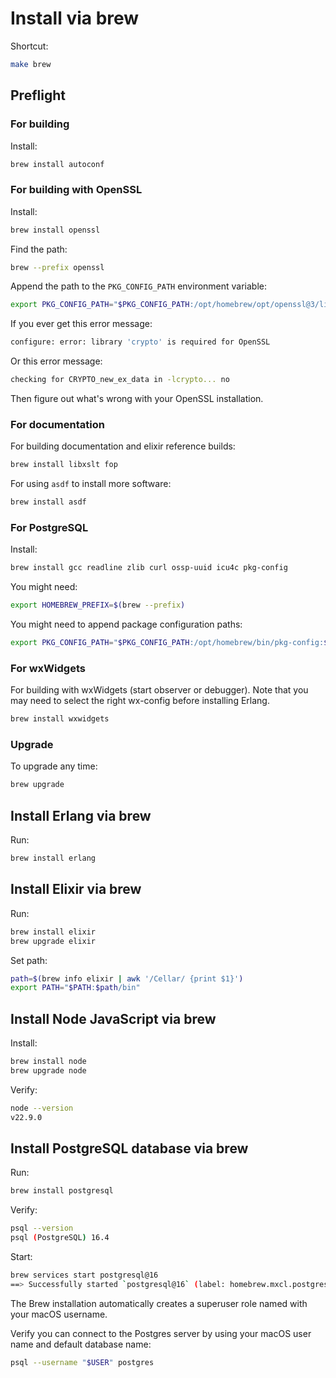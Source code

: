 # Install via brew

Shortcut:

```sh
make brew
```


## Preflight


### For building

Install:

```sh
brew install autoconf
```


### For building with OpenSSL

Install:

```sh
brew install openssl
```

Find the path:

```sh
brew --prefix openssl
```

Append the path to the `PKG_CONFIG_PATH` environment variable:

```sh
export PKG_CONFIG_PATH="$PKG_CONFIG_PATH:/opt/homebrew/opt/openssl@3/lib/pkgconfig/"
```


If you ever get this error message:

```sh
configure: error: library 'crypto' is required for OpenSSL
```

Or this error message:

```sh
checking for CRYPTO_new_ex_data in -lcrypto... no
```

Then figure out what's wrong with your OpenSSL installation.


### For documentation

For building documentation and elixir reference builds: 

```sh
brew install libxslt fop
```

For using `asdf` to install more software:

```sh
brew install asdf
```


### For PostgreSQL

Install:

```sh
brew install gcc readline zlib curl ossp-uuid icu4c pkg-config
```

You might need:

```sh
export HOMEBREW_PREFIX=$(brew --prefix)
```

You might need to append package configuration paths:

```sh
export PKG_CONFIG_PATH="$PKG_CONFIG_PATH:/opt/homebrew/bin/pkg-config:$(brew --prefix openssl)/lib/pkgconfig/:$(brew --prefix icu4c)/lib/pkgconfig:$(brew --prefix curl)/lib/pkgconfig:$(brew --prefix zlib)/lib/pkgconfig"
```


### For wxWidgets

For building with wxWidgets (start observer or debugger). Note that you may need to select the right wx-config before installing Erlang. 

```sh
brew install wxwidgets
```


### Upgrade

To upgrade any time:

```sh
brew upgrade
```


## Install Erlang via brew

Run:

```sh
brew install erlang
```


## Install Elixir via brew

Run:

```sh
brew install elixir
brew upgrade elixir
```

Set path:

```sh
path=$(brew info elixir | awk '/Cellar/ {print $1}')
export PATH="$PATH:$path/bin"
```


## Install Node JavaScript via brew

Install:

```sh
brew install node
brew upgrade node
```

Verify:

```sh
node --version
v22.9.0
```


## Install PostgreSQL database via brew

Run:

```sh
brew install postgresql
```

Verify:

```sh
psql --version
psql (PostgreSQL) 16.4
```

Start:

```sh
brew services start postgresql@16
==> Successfully started `postgresql@16` (label: homebrew.mxcl.postgresql@16)
```

The Brew installation automatically creates a superuser role named with your macOS username.

Verify you can connect to the Postgres server by using your macOS user name and default database name:

```sh
psql --username "$USER" postgres
```
